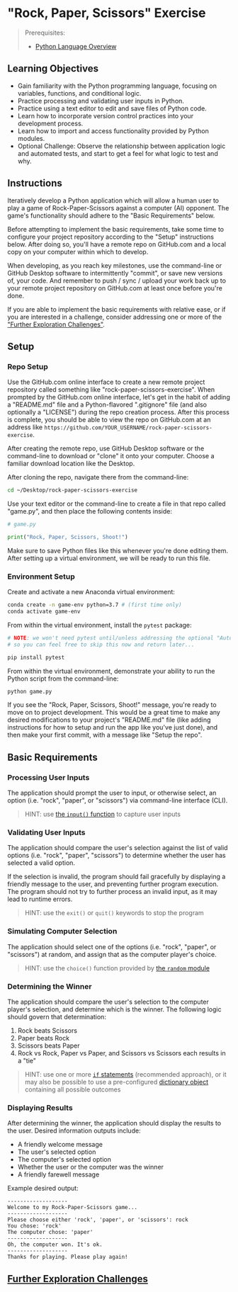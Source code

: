# "Rock, Paper, Scissors" Exercise

> Prerequisites:
>   + [Python Language Overview](/units/unit-2.md)

## Learning Objectives

  + Gain familiarity with the Python programming language, focusing on variables, functions, and conditional logic.
  + Practice processing and validating user inputs in Python.
  + Practice using a text editor to edit and save files of Python code.
  + Learn how to incorporate version control practices into your development process.
  + Learn how to import and access functionality provided by Python modules.
  + Optional Challenge: Observe the relationship between application logic and automated tests, and start to get a feel for what logic to test and why.

## Instructions

Iteratively develop a Python application which will allow a human user to play a game of Rock-Paper-Scissors against a computer (AI) opponent. The game's functionality should adhere to the "Basic Requirements" below.

Before attempting to implement the basic requirements, take some time to configure your project repository according to the "Setup" instructions below. After doing so, you'll have a remote repo on GitHub.com and a local copy on your computer within which to develop.

When developing, as you reach key milestones, use the command-line or GitHub Desktop software to intermittently "commit", or save new versions of, your code. And remember to push / sync / upload your work back up to your remote project repository on GitHub.com at least once before you're done.

If you are able to implement the basic requirements with relative ease, or if you are interested in a challenge, consider addressing one or more of the ["Further Exploration Challenges"](challenges.md).


## Setup

### Repo Setup

Use the GitHub.com online interface to create a new remote project repository called something like "rock-paper-scissors-exercise". When prompted by the GitHub.com online interface, let's get in the habit of adding a "README.md" file and a Python-flavored ".gitignore" file (and also optionally a "LICENSE") during the repo creation process. After this process is complete, you should be able to view the repo on GitHub.com at an address like `https://github.com/YOUR_USERNAME/rock-paper-scissors-exercise`.

After creating the remote repo, use GitHub Desktop software or the command-line to download or "clone" it onto your computer. Choose a familiar download location like the Desktop.

After cloning the repo, navigate there from the command-line:

```sh
cd ~/Desktop/rock-paper-scissors-exercise
```

Use your text editor or the command-line to create a file in that repo called "game.py", and then place the following contents inside:

```py
# game.py

print("Rock, Paper, Scissors, Shoot!")
```

Make sure to save Python files like this whenever you're done editing them. After setting up a virtual environment, we will be ready to run this file.

### Environment Setup

Create and activate a new Anaconda virtual environment:

```sh
conda create -n game-env python=3.7 # (first time only)
conda activate game-env
```

From within the virtual environment, install the `pytest` package:

```sh
# NOTE: we won't need pytest until/unless addressing the optional "Automated Testing" challenge,
# so you can feel free to skip this now and return later...

pip install pytest
```

From within the virtual environment, demonstrate your ability to run the Python script from the command-line:

```sh
python game.py
```

If you see the "Rock, Paper, Scissors, Shoot!" message, you're ready to move on to project development. This would be a great time to make any desired modifications to your project's "README.md" file (like adding instructions for how to setup and run the app like you've just done), and then make your first commit, with a message like "Setup the repo".

## Basic Requirements

### Processing User Inputs

The application should prompt the user to input, or otherwise select, an option (i.e. "rock", "paper", or "scissors") via command-line interface (CLI).

> HINT: use [the `input()` function](/notes/python/inputs.md) to capture user inputs

### Validating User Inputs

The application should compare the user's selection against the list of valid options (i.e. "rock", "paper", "scissors") to determine whether the user has selected a valid option.

If the selection is invalid, the program should fail gracefully by displaying a friendly message to the user, and preventing further program execution. The program should not try to further process an invalid input, as it may lead to runtime errors.

> HINT: use the `exit()` or `quit()` keywords to stop the program

### Simulating Computer Selection

The application should select one of the options (i.e. "rock", "paper", or "scissors") at random, and assign that as the computer player's choice.

> HINT: use the `choice()` function provided by [the `random` module](/notes/python/modules/random.md)

### Determining the Winner

The application should compare the user's selection to the computer player's selection, and determine which is the winner. The following logic should govern that determination:

  1. Rock beats Scissors
  2. Paper beats Rock
  3. Scissors beats Paper
  4. Rock vs Rock, Paper vs Paper, and Scissors vs Scissors each results in a "tie"

> HINT: use one or more [`if` statements](/notes/python/control-flow.md#if-statements) (recommended approach), or it may also be possible to use a pre-configured [dictionary object](/notes/python/datatypes/dictionaries.md) containing all possible outcomes

### Displaying Results

After determining the winner, the application should display the results to the user. Desired information outputs include:

  + A friendly welcome message
  + The user's selected option
  + The computer's selected option
  + Whether the user or the computer was the winner
  + A friendly farewell message

Example desired output:

```
-------------------
Welcome to my Rock-Paper-Scissors game...
-------------------
Please choose either 'rock', 'paper', or 'scissors': rock
You chose: 'rock'
The computer chose: 'paper'
-------------------
Oh, the computer won. It's ok.
-------------------
Thanks for playing. Please play again!
```

## [Further Exploration Challenges](challenges.md)
